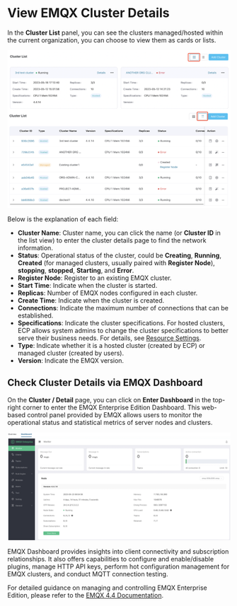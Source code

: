 # View EMQX Cluster Details

In the **Cluster List** panel, you can see the clusters managed/hosted within the current organization, you can choose to view them as cards or lists. 

![emqx_card](./_assets/emqx_card.png)

Below is the explanation of each field:

- **Cluster Name**: Cluster name, you can click the name (or **Cluster ID** in the list view) to enter the cluster details page to find the network information. 
- **Status**: Operational status of the cluster, could be **Creating**, **Running**, **Created** (for managed clusters, usually paired with **Register Node**), **stopping**, **stopped**, **Starting**, and **Error**.  
- **Register Node**: Register to an existing EMQX cluster. 
- **Start Time**: Indicate when the cluster is started. 
- **Replicas**: Number of EMQX nodes configured in each cluster. 
- **Create Time**: Indicate when the cluster is created.
- **Connections**: Indicate the maximum number of connections that can be established. 
- **Specifications**: Indicate the cluster specifications. For hosted clusters, ECP allows system admins to change the cluster specifications to better serve their business needs. For details, see [Resource Settings](../system_admin/resource_config.md#configure-emqx-cluster-quota).
- **Type**: Indicate whether it is a hosted cluster (created by ECP) or managed cluster (created by users). 
- **Version**: Indicate the EMQX version. 

## Check Cluster Details via EMQX Dashboard

On the **Cluster / Detail** page, you can click on **Enter Dashboard** in the top-right corner to enter the EMQX Enterprise Edition Dashboard. This web-based control panel provided by EMQX allows users to monitor the operational status and statistical metrics of server nodes and clusters. 

![console](./_assets/cluster-console.png)

EMQX Dashboard provides insights into client connectivity and subscription relationships. It also offers capabilities to configure and enable/disable plugins, manage HTTP API keys, perform hot configuration management for EMQX clusters, and conduct MQTT connection testing. 

For detailed guidance on managing and controlling EMQX Enterprise Edition, please refer to the [EMQX 4.4 Documentation](https://docs.emqx.com/zh/enterprise/v4.4/).

